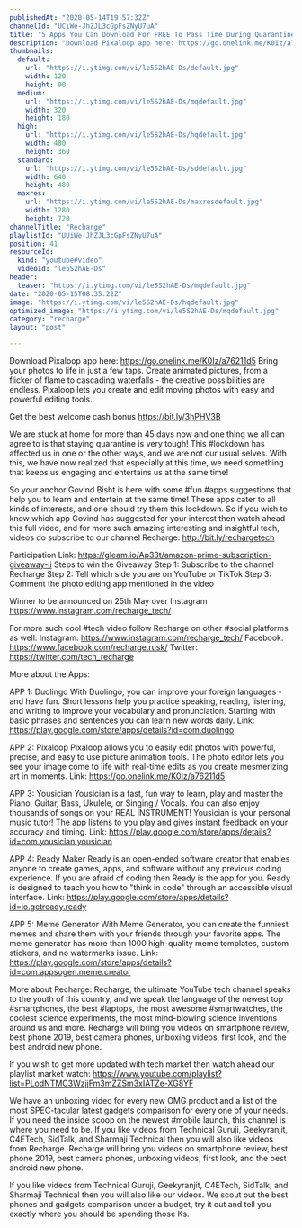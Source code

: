 ```yaml
---
publishedAt: "2020-05-14T19:57:32Z"
channelId: "UCiWe-JhZJL3cGpFsZNyU7uA"
title: "5 Apps You Can Download For FREE To Pass Time During Quarantine"
description: "Download Pixaloop app here: https://go.onelink.me/K0Iz/a76211d5\nBring your photos to life in just a few taps. Create animated pictures, from a flicker of flame to cascading waterfalls - the creative possibilities are endless. Pixaloop lets you create and edit moving photos with easy and powerful editing tools.\n\nGet the best welcome cash bonus https://bit.ly/3hPHV3B\n\nWe are stuck at home for more than 45 days now and one thing we all can agree to is that staying quarantine is very tough! This #lockdown has affected us in one or the other ways, and we are not our usual selves. With this, we have now realized that especially at this time, we need something that keeps us engaging and entertains us at the same time!\n\nSo your anchor Govind Bisht is here with some #fun #apps suggestions that help you to learn and entertain at the same time! These apps cater to all kinds of interests, and one should try them this lockdown. So if you wish to know which app Govind has suggested for your interest then watch ahead this full video, and for more such amazing interesting and insightful tech, videos do subscribe to our channel Recharge: http://bit.ly/rechargetech\n\nParticipation Link: https://gleam.io/Ap33t/amazon-prime-subscription-giveaway-ii\nSteps to win the Giveaway\nStep 1: Subscribe to the channel Recharge\nStep 2: Tell which side you are on YouTube or TikTok \nStep 3: Comment the photo editing app mentioned in the video\n\nWinner to be announced on 25th May over Instagram https://www.instagram.com/recharge_tech/\n\nFor more such cool #tech video follow Recharge on other #social platforms as well: \nInstagram: https://www.instagram.com/recharge_tech/ \nFacebook: https://www.facebook.com/recharge.rusk/ \nTwitter: https://twitter.com/tech_recharge\n\nMore about the Apps:\n\nAPP 1: Duolingo\nWith Duolingo, you can improve your foreign languages - and have fun. Short lessons help you practice speaking, reading, listening, and writing to improve your vocabulary and pronunciation. Starting with basic phrases and sentences you can learn new words daily.\nLink: https://play.google.com/store/apps/details?id=com.duolingo\n\nAPP 2:  Pixaloop\nPixaloop allows you to easily edit photos with powerful, precise, and easy to use picture animation tools. The photo editor lets you see your image come to life with real-time edits as you create mesmerizing art in moments.\nLink: https://go.onelink.me/K0Iz/a76211d5\n\nAPP 3: Yousician\nYousician is a fast, fun way to learn, play and master the Piano, Guitar, Bass, Ukulele, or Singing / Vocals. You can also enjoy thousands of songs on your REAL INSTRUMENT! Yousician is your personal music tutor! The app listens to you play and gives instant feedback on your accuracy and timing.\nLink: https://play.google.com/store/apps/details?id=com.yousician.yousician\n\nAPP 4: Ready Maker\nReady is an open-ended software creator that enables anyone to create games, apps, and software without any previous coding experience. If you are afraid of coding then Ready is the app for you. Ready is designed to teach you how to \"think in code\" through an accessible visual interface.\nLink: https://play.google.com/store/apps/details?id=io.getready.ready\n\nAPP 5: Meme Generator\nWith Meme Generator, you can create the funniest memes and share them with your friends through your favorite apps. The meme generator has more than 1000 high-quality meme templates, custom stickers, and no watermarks issue.\nLink: https://play.google.com/store/apps/details?id=com.appsogen.meme.creator\n\nMore about Recharge: Recharge, the ultimate YouTube tech channel speaks to the youth of this country, and we speak the language of the newest top #smartphones, the best #laptops, the most awesome #smartwatches, the coolest science experiments, the most mind-blowing science inventions around us and more. Recharge will bring you videos on smartphone review, best phone 2019, best camera phones, unboxing videos, first look, and the best android new phone. \n\nIf you wish to get more updated with tech market then watch ahead our playlist market watch: https://www.youtube.com/playlist?list=PLodNTMC3WzjjFm3mZZSm3xIATZe-XG8YF\n\nWe have an unboxing video for every new OMG product and a list of the most SPEC-tacular latest gadgets comparison for every one of your needs. If you need the inside scoop on the newest #mobile launch, this channel is where you need to be. If you like videos from Technical Guruji, Geekyranjit, C4ETech, SidTalk, and Sharmaji Technical then you will also like videos from Recharge. Recharge will bring you videos on smartphone review, best phone 2019, best camera phones, unboxing videos, first look, and the best android new phone.\n\nIf you like videos from Technical Guruji, Geekyranjit, C4ETech, SidTalk, and Sharmaji Technical then you will also like our videos. We scout out the best phones and gadgets comparison under a budget, try it out and tell you exactly where you should be spending those Ks."
thumbnails:
  default:
    url: "https://i.ytimg.com/vi/le5S2hAE-Ds/default.jpg"
    width: 120
    height: 90
  medium:
    url: "https://i.ytimg.com/vi/le5S2hAE-Ds/mqdefault.jpg"
    width: 320
    height: 180
  high:
    url: "https://i.ytimg.com/vi/le5S2hAE-Ds/hqdefault.jpg"
    width: 480
    height: 360
  standard:
    url: "https://i.ytimg.com/vi/le5S2hAE-Ds/sddefault.jpg"
    width: 640
    height: 480
  maxres:
    url: "https://i.ytimg.com/vi/le5S2hAE-Ds/maxresdefault.jpg"
    width: 1280
    height: 720
channelTitle: "Recharge"
playlistId: "UUiWe-JhZJL3cGpFsZNyU7uA"
position: 41
resourceId:
  kind: "youtube#video"
  videoId: "le5S2hAE-Ds"
header:
  teaser: "https://i.ytimg.com/vi/le5S2hAE-Ds/mqdefault.jpg"
date: "2020-05-15T08:35:22Z"
image: "https://i.ytimg.com/vi/le5S2hAE-Ds/hqdefault.jpg"
optimized_image: "https://i.ytimg.com/vi/le5S2hAE-Ds/mqdefault.jpg"
category: "recharge"
layout: "post"

---
```

Download Pixaloop app here: https://go.onelink.me/K0Iz/a76211d5
Bring your photos to life in just a few taps. Create animated pictures, from a flicker of flame to cascading waterfalls - the creative possibilities are endless. Pixaloop lets you create and edit moving photos with easy and powerful editing tools.

Get the best welcome cash bonus https://bit.ly/3hPHV3B

We are stuck at home for more than 45 days now and one thing we all can agree to is that staying quarantine is very tough! This #lockdown has affected us in one or the other ways, and we are not our usual selves. With this, we have now realized that especially at this time, we need something that keeps us engaging and entertains us at the same time!

So your anchor Govind Bisht is here with some #fun #apps suggestions that help you to learn and entertain at the same time! These apps cater to all kinds of interests, and one should try them this lockdown. So if you wish to know which app Govind has suggested for your interest then watch ahead this full video, and for more such amazing interesting and insightful tech, videos do subscribe to our channel Recharge: http://bit.ly/rechargetech

Participation Link: https://gleam.io/Ap33t/amazon-prime-subscription-giveaway-ii
Steps to win the Giveaway
Step 1: Subscribe to the channel Recharge
Step 2: Tell which side you are on YouTube or TikTok 
Step 3: Comment the photo editing app mentioned in the video

Winner to be announced on 25th May over Instagram https://www.instagram.com/recharge_tech/

For more such cool #tech video follow Recharge on other #social platforms as well: 
Instagram: https://www.instagram.com/recharge_tech/ 
Facebook: https://www.facebook.com/recharge.rusk/ 
Twitter: https://twitter.com/tech_recharge

More about the Apps:

APP 1: Duolingo
With Duolingo, you can improve your foreign languages - and have fun. Short lessons help you practice speaking, reading, listening, and writing to improve your vocabulary and pronunciation. Starting with basic phrases and sentences you can learn new words daily.
Link: https://play.google.com/store/apps/details?id=com.duolingo

APP 2:  Pixaloop
Pixaloop allows you to easily edit photos with powerful, precise, and easy to use picture animation tools. The photo editor lets you see your image come to life with real-time edits as you create mesmerizing art in moments.
Link: https://go.onelink.me/K0Iz/a76211d5

APP 3: Yousician
Yousician is a fast, fun way to learn, play and master the Piano, Guitar, Bass, Ukulele, or Singing / Vocals. You can also enjoy thousands of songs on your REAL INSTRUMENT! Yousician is your personal music tutor! The app listens to you play and gives instant feedback on your accuracy and timing.
Link: https://play.google.com/store/apps/details?id=com.yousician.yousician

APP 4: Ready Maker
Ready is an open-ended software creator that enables anyone to create games, apps, and software without any previous coding experience. If you are afraid of coding then Ready is the app for you. Ready is designed to teach you how to "think in code" through an accessible visual interface.
Link: https://play.google.com/store/apps/details?id=io.getready.ready

APP 5: Meme Generator
With Meme Generator, you can create the funniest memes and share them with your friends through your favorite apps. The meme generator has more than 1000 high-quality meme templates, custom stickers, and no watermarks issue.
Link: https://play.google.com/store/apps/details?id=com.appsogen.meme.creator

More about Recharge: Recharge, the ultimate YouTube tech channel speaks to the youth of this country, and we speak the language of the newest top #smartphones, the best #laptops, the most awesome #smartwatches, the coolest science experiments, the most mind-blowing science inventions around us and more. Recharge will bring you videos on smartphone review, best phone 2019, best camera phones, unboxing videos, first look, and the best android new phone. 

If you wish to get more updated with tech market then watch ahead our playlist market watch: https://www.youtube.com/playlist?list=PLodNTMC3WzjjFm3mZZSm3xIATZe-XG8YF

We have an unboxing video for every new OMG product and a list of the most SPEC-tacular latest gadgets comparison for every one of your needs. If you need the inside scoop on the newest #mobile launch, this channel is where you need to be. If you like videos from Technical Guruji, Geekyranjit, C4ETech, SidTalk, and Sharmaji Technical then you will also like videos from Recharge. Recharge will bring you videos on smartphone review, best phone 2019, best camera phones, unboxing videos, first look, and the best android new phone.

If you like videos from Technical Guruji, Geekyranjit, C4ETech, SidTalk, and Sharmaji Technical then you will also like our videos. We scout out the best phones and gadgets comparison under a budget, try it out and tell you exactly where you should be spending those Ks.